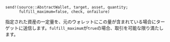 ```
send!(source::AbstractWallet, target, asset, quantity;
      fulfill_maximum=false, check, onfailure)
```

指定された資産の一定量を、元のウォレットにこの量が含まれている場合にターゲットに送信します。`fulfill_maximum`が`true`の場合、取引を可能な限り満たします。
